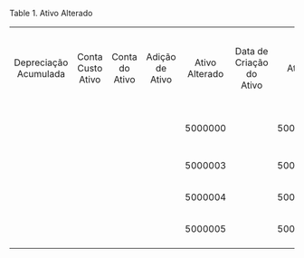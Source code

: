 <div id="d110864e1" class="table">

<div class="table-title">

Table 1. Ativo
Alterado

</div>

<div class="table-contents">

|                       |                   |                |                 |                |                          |         |                  |                     |                   |                              |                                  |                             |                                  |                                    |                                    |                 |                          |                      |                            |                 |             |             |                |            |               |                                                              |                                                            |                                 |                                   |                                  |                                                  |                                   |                                                   |                                         |                               |                                |             |                        |                                 |                                  |                              |                           |                  |                            |                |                  |                      |                         |                |               |               |                          |                             |                        |                                  |        |          |                   |            |               |               |                     |                     |           |            |                       |          |          |                  |           |                    |            |                                 |                   |                  |                |                |
| :-------------------: | :---------------: | :------------: | :-------------: | :------------: | :----------------------: | :-----: | :--------------: | :-----------------: | :---------------: | :--------------------------: | :------------------------------: | :-------------------------: | :------------------------------: | :--------------------------------: | :--------------------------------: | :-------------: | :----------------------: | :------------------: | :------------------------: | :-------------: | :---------: | :---------: | :------------: | :--------: | :-----------: | :----------------------------------------------------------: | :--------------------------------------------------------: | :-----------------------------: | :-------------------------------: | :------------------------------: | :----------------------------------------------: | :-------------------------------: | :-----------------------------------------------: | :-------------------------------------: | :---------------------------: | :----------------------------: | :---------: | :--------------------: | :-----------------------------: | :------------------------------: | :--------------------------: | :-----------------------: | :--------------: | :------------------------: | :------------: | :--------------: | :------------------: | :---------------------: | :------------: | :-----------: | :-----------: | :----------------------: | :-------------------------: | :--------------------: | :------------------------------: | :----: | :------: | :---------------: | :--------: | :-----------: | :-----------: | :-----------------: | :-----------------: | :-------: | :--------: | :-------------------: | :------: | :------: | :--------------: | :-------: | :----------------: | :--------: | :-----------------------------: | :---------------: | :--------------: | :------------: | :------------: |
| Depreciação Acumulada | Conta Custo Ativo | Conta do Ativo | Adição de Ativo | Ativo Alterado | Data de Criação do Ativo |  Ativo  | Ativo Aposentado | Reav. Data do Ativo | Asset Spread Type | Conta Despesa de Depreciação | Tipo de Cálculo para Depreciação | Valor Manual de Depreciação | Quantidade Manual de Depreciação | Cabeçalho da Tabela de Depreciação | Percentual Variável da Depreciação | Perda de Cessão | Conta Perda a Disposição | Receita a Disposição | Conta Receita a Disposição | Usuário/Contato | ID do Ativo | Período Fim | Período Início | Quantidade | Qtd. Original | Reavaliação Offset da Depreciação Acumulada Para o Ano Atual | Reavaliação Depreciação Acumulada Offset para Ano Anterior | A\_Reval\_Accumdep\_Offset\_Cur | A\_Reval\_Accumdep\_Offset\_Prior | Método de Cálculo de Reavaliação | Reavaliação de Custos Offset da Para o Ano Atual | Reaval. de Custos Offset da Conta | Reavaliação de Custos Offset da Para o Ano Prévio | Reaval de Custos Offset da Conta Prévia | Despesa de Reavaliação Offset | Reaval. Depexp Offset da Conta | Valor Salvo | Dividir em Percentagem | Acum. Depreciação Amt. do Ativo | Valor Contábil Montante do Ativo | Data da Depreciação do Ativo | Data do Descarte do Ativo | Valor de Mercado | Data de Entrada em Serviço | Valor do Ativo | Esquema Contábil | Parceiro de Negócios | Localização do Parceiro | Valor Alterado | Data da Troca | Altera o Tipo | c\_invoice\_ad\_user\_id | c\_invoice\_c\_bpartner\_id | Loclização do Parceiro | c\_invoice\_c\_doctypetarget\_id | Fatura | Endereço | Tipo de Convenção | Combinação | Data da Conta | Data Faturada | Tipo de Depreciação | Quantidade Faturada | Depreciar | Descartado | Totalmente depreciado | Em Posse | Em Poder | Núm.Máx. de Usos | Lote Núm. | Tipo de Lançamento | Núm. Série |            Detalhes             | Vida Útil - Meses | Vida Útil - Anos | Número de Usos | Núm. da Versão |
|                       |                   |                |                 |    5000000     |                          | 5000000 |                  |                     |                   |                              |                                  |                             |                                  |                                    |                                    |                 |                          |                      |                            |                 |             |             |                |     1      |               |                                                              |                                                            |                                 |                                   |                                  |                                                  |                                   |                                                   |                                         |                               |                                |             |           1            |                                 |                                  |                              |                           |                  |                            |    10000.00    |                  |                      |                         |                |               |      ADD      |                          |                             |                        |                                  |        |          |                   |            |               |               |                     |                     |           |            |                       |          |          |                  |           |         A          |            | Cost/quantity addition to asset |                   |                  |                |                |
|                       |                   |                |                 |    5000003     |                          | 5000001 |                  |                     |                   |                              |                                  |                             |                                  |                                    |                                    |                 |                          |                      |                            |                 |             |             |                |    1.0     |               |                                                              |                                                            |                                 |                                   |                                  |                                                  |                                   |                                                   |                                         |                               |                                |             |           1            |                                 |                                  |                              |                           |                  |                            |    10000.00    |                  |                      |                         |                |               |      ADD      |                          |                             |                        |                                  |        |          |                   |            |               |               |                     |                     |           |            |                       |          |          |                  |           |         A          |            | Cost/quantity addition to asset |                   |                  |                |                |
|                       |                   |                |                 |    5000004     |                          | 5000001 |                  |                     |                   |                              |                                  |                             |                                  |                                    |                                    |                 |                          |                      |                            |                 |             |             |                |    0.0     |               |                                                              |                                                            |                                 |                                   |                                  |                                                  |                                   |                                                   |                                         |                               |                                |             |           1            |                                 |                                  |                              |                           |                  |                            |    10000.00    |                  |                      |                         |                |               |      DIS      |                          |                             |                        |                                  |        |          |                   |            |               |               |                     |                     |           |            |                       |          |          |                  |           |         A          |            |        Disposal of Asset        |                   |                  |                |                |
|                       |                   |                |                 |    5000005     |                          | 5000004 |                  |                     |                   |                              |                                  |                             |                                  |                                    |                                    |                 |                          |                      |                            |                 |             |             |                |     1      |               |                                                              |                                                            |                                 |                                   |                                  |                                                  |                                   |                                                   |                                         |                               |                                |             |           1            |                                 |                                  |                              |                           |                  |                            |     100.00     |                  |                      |                         |                |               |      ADD      |                          |                             |                        |                                  |        |          |                   |            |               |               |                     |                     |           |            |                       |          |          |                  |           |         A          |            | Cost/quantity addition to asset |                   |                  |                |                |

</div>

</div>
